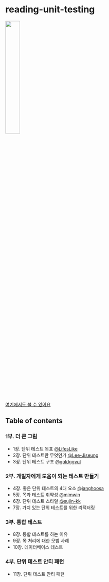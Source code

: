 # reading-unit-testing

<a href="https://product.kyobobook.co.kr/detail/S000001805070" target="_blank">
<img src="https://contents.kyobobook.co.kr/sih/fit-in/458x0/pdt/9791161755748.jpg" width="30%" height="30%"/>
</a>

[여기에서도 볼 수 있어요](https://kukingclass.gitbook.io/unittesting/)

## Table of contents
### 1부. 더 큰 그림
- 1장. 단위 테스트 목표 [@LifesLike](https://github.com/LifesLike)
- 2장. 단위 테스트란 무엇인가 [@Lee-Jiseung](https://github.com/Lee-Jiseung)
- 3장. 단위 테스트 구조 [@goldggyul](https://github.com/goldggyul)

### 2부. 개발자에게 도움이 되는 테스트 만들기
- 4장. 좋은 단위 테스트의 4대 요소 [@janghoosa](https://github.com/janghoosa)
- 5장. 목과 테스트 취약성 [@mimwin](https://github.com/mimwin)
- 6장. 단위 테스트 스타일 [@sujin-kk](https://github.com/sujin-kk)
- 7장. 가치 있는 단위 테스트를 위한 리팩터링

### 3부. 통합 테스트
- 8장. 통합 테스트를 하는 이유
- 9장. 목 처리에 대한 모범 사례
- 10장. 데이터베이스 테스트

### 4부. 단위 테스트 안티 패턴
- 11장. 단위 테스트 안티 패턴
